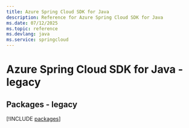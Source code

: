 ```yaml
---
title: Azure Spring Cloud SDK for Java
description: Reference for Azure Spring Cloud SDK for Java
ms.date: 07/12/2025
ms.topic: reference
ms.devlang: java
ms.service: springcloud
---
```

# Azure Spring Cloud SDK for Java - legacy
## Packages - legacy
[!INCLUDE [packages](spring-cloud-index.md)]